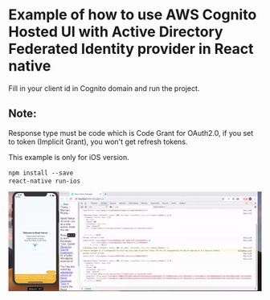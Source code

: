 # Example of how to use AWS Cognito Hosted UI with Active Directory Federated Identity provider in React native

Fill in your client id in Cognito domain and run the project.

## Note:

Response type must be code which is Code Grant for OAuth2.0, if you set to token (Implicit Grant), you won't get refresh tokens.

This example is only for iOS version.

```
npm install --save
react-native run-ios
```

![alt demo](ezgif-1-ef8cc76413ff.gif)
